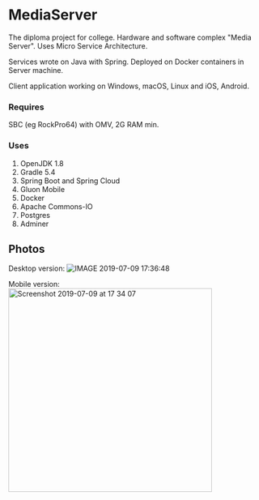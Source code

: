 # MediaServer
The diploma project for college. Hardware and software complex "Media Server".
Uses Micro Service Architecture.

Services wrote on Java with Spring. Deployed on Docker containers in Server machine.

Client application working on Windows, macOS, Linux and iOS, Android.

### Requires

SBC (eg RockPro64) with OMV, 2G RAM min.

### Uses
1. OpenJDK 1.8
2. Gradle 5.4
3. Spring Boot and Spring Cloud
4. Gluon Mobile
5. Docker
6. Apache Commons-IO
7. Postgres
8. Adminer

## Photos

Desktop version:
![IMAGE 2019-07-09 17:36:48](https://user-images.githubusercontent.com/32595013/60897101-2a3a2000-a270-11e9-8468-8f7ba8c62bf6.jpg)


Mobile version:
<img width="402" alt="Screenshot 2019-07-09 at 17 34 07" src="https://user-images.githubusercontent.com/32595013/60896967-e8a97500-a26f-11e9-8c82-2d49f5ed55b2.png">